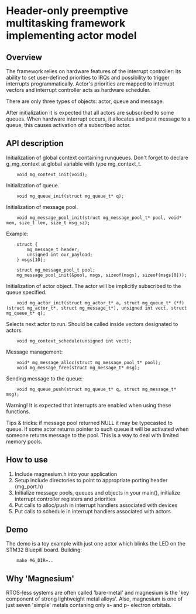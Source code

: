 Header-only preemptive multitasking framework implementing actor model
======================================================================


Overview
--------

The framework relies on hardware features of the interrupt controller: its ability to set user-defined priorities to IRQs and possibility to trigger interrupts programmatically. Actor's priorities are mapped to interrupt vectors and interrupt controller acts as hardware scheduler.

There are only three types of objects: actor, queue and message.

After initialization it is expected that all actors are subscribed to some queues. When hardware interrupt occurs, it allocates and post message to a queue, this causes activation of a subscribed actor. 


API description
---------------

Initialization of global context containing runqueues. Don't forget to declare g_mg_context at global variable with type mg_context_t.

        void mg_context_init(void);


Initialization of queue.

        void mg_queue_init(struct mg_queue_t* q);


Initialization of message pool. 

        void mg_message_pool_init(struct mg_message_pool_t* pool, void* mem, size_t len, size_t msg_sz);


Example:

        struct { 
            mg_message_t header; 
            unsigned int our_payload;
        } msgs[10];

        struct mg_message_pool_t pool;
        mg_message_pool_init(&pool, msgs, sizeof(msgs), sizeof(msgs[0]));


Initialization of actor object. The actor will be implicitly subscribed to the queue specified.

        void mg_actor_init(struct mg_actor_t* a, struct mg_queue_t* (*f)(struct mg_actor_t*, struct mg_message_t*), unsigned int vect, struct mg_queue_t* q);


Selects next actor to run. Should be called inside vectors designated to actors.

        void mg_context_schedule(unsigned int vect);


Message management:

        void* mg_message_alloc(struct mg_message_pool_t* pool);
        void mg_message_free(struct mg_message_t* msg);


Sending message to the queue:

        void mg_queue_push(struct mg_queue_t* q, struct mg_message_t* msg);


Warning! It is expected that interrupts are enabled when using these functions.


Tips & tricks: if message pool returned NULL it may be typecasted to queue. If some actor returns pointer to such queue it will be activated when someone returns message to the pool. This is a way to deal with limited memory pools.


How to use
----------

1. Include magnesium.h into your application
2. Setup include directories to point to appropriate porting header (mg_port.h)
3. Initialize message pools, queues and objects in your main(), initialize interrupt controller registers and priorities
4. Put calls to alloc/push in interrupt handlers associated with devices
5. Put calls to schedule in interrupt handlers associated with actors


Demo
----

The demo is a toy example with just one actor which blinks the LED on the STM32 Bluepill board.
Building:

        make MG_DIR=..


Why 'Magnesium'
---------------

RTOS-less systems are often called 'bare-metal' and magnesium is the 'key component of strong lightweight metal alloys'. Also, magnesium is one of just seven 'simple' metals contaning only s- and p- electron orbitals.

